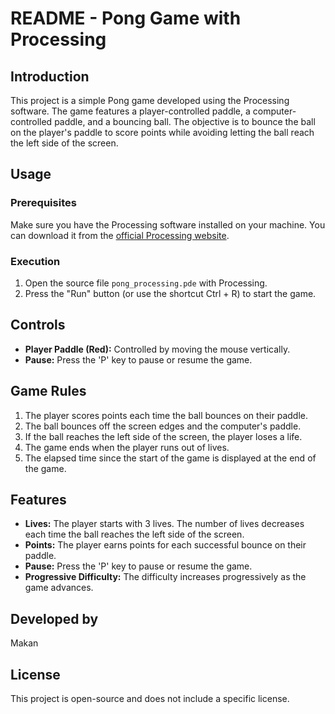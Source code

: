 # README - Pong Game with Processing

## Introduction

This project is a simple Pong game developed using the Processing software. The game features a player-controlled paddle, a computer-controlled paddle, and a bouncing ball. The objective is to bounce the ball on the player's paddle to score points while avoiding letting the ball reach the left side of the screen.

## Usage

### Prerequisites

Make sure you have the Processing software installed on your machine. You can download it from the [official Processing website](https://processing.org/download/).

### Execution

1. Open the source file `pong_processing.pde` with Processing.
2. Press the "Run" button (or use the shortcut Ctrl + R) to start the game.

## Controls

- **Player Paddle (Red):** Controlled by moving the mouse vertically.
- **Pause:** Press the 'P' key to pause or resume the game.

## Game Rules

1. The player scores points each time the ball bounces on their paddle.
2. The ball bounces off the screen edges and the computer's paddle.
3. If the ball reaches the left side of the screen, the player loses a life.
4. The game ends when the player runs out of lives.
5. The elapsed time since the start of the game is displayed at the end of the game.

## Features

- **Lives:** The player starts with 3 lives. The number of lives decreases each time the ball reaches the left side of the screen.
- **Points:** The player earns points for each successful bounce on their paddle.
- **Pause:** Press the 'P' key to pause or resume the game.
- **Progressive Difficulty:** The difficulty increases progressively as the game advances.

## Developed by

Makan

## License

This project is open-source and does not include a specific license.
